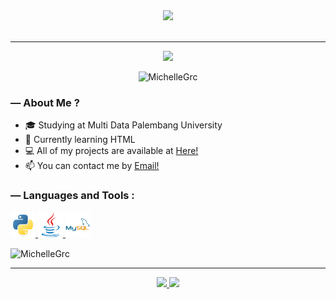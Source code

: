 <div align="center"> 
  <img width="600" src="https://64.media.tumblr.com/ab8852a7daeb86df10c5a50db4fdd9c7/tumblr_o0gchjl3ZS1r782wlo2_1280.png"/>
</div><br />

---

<p align="center">
    <img src="https://readme-typing-svg.herokuapp.com?color=2C3333&size=30&center=true&vCenter=true&width=550&height=70&lines=Hi,+I'm+Michelle+Graciela👋;Information+Systems+Student;">
</p>

<p align="center"> 
  <img src="https://komarev.com/ghpvc/?username=MichelleGrc&label=Profile%20views&color=0e75b6&style=flat" alt="MichelleGrc" /> 
</p>
  

### — About Me ?
  
  - 🎓 Studying at Multi Data Palembang University
  - 🌱 Currently learning HTML
  - 💻 All of my projects are available at [Here!](https://github.com/MichelleGrc)
  - 📫 You can contact me by [Email!](mailto:michellegraciela@mhs.mdp.ac.id)
  
### — Languages and Tools :
<p align="left"> <a href="https://www.python.org" target="_blank" rel="noreferrer"> <img src="https://raw.githubusercontent.com/devicons/devicon/master/icons/python/python-original.svg" alt="python" width="40" height="40"/> </a><a href="https://www.java.com" target="_blank" rel="noreferrer"> <img src="https://raw.githubusercontent.com/devicons/devicon/master/icons/java/java-original.svg" alt="java" width="40" height="40"/> </a> <a href="https://www.mysql.com/" target="_blank" rel="noreferrer"> <img src="https://raw.githubusercontent.com/devicons/devicon/master/icons/mysql/mysql-original-wordmark.svg" alt="mysql" width="40" height="40"/> </a> </p>
  

<p><img align="center" src="https://github-readme-stats.vercel.app/api/top-langs?username=MichelleGrc&show_icons=true&locale=en&layout=compact" alt="MichelleGrc" /></p>
  
---

  <div align="center">
        <a href="https://github.com/MichelleGrc/">
          <img src="https://img.shields.io/badge/GitHub-100000?style=for-the-badge&logo=github&logoColor=white">
        <a href="https://www.instagram.com/mgrclaa/">
          <img src="https://img.shields.io/badge/Instagram-E4405F?style=for-the-badge&logo=instagram&logoColor=white">
        </a>
  </div>
    

